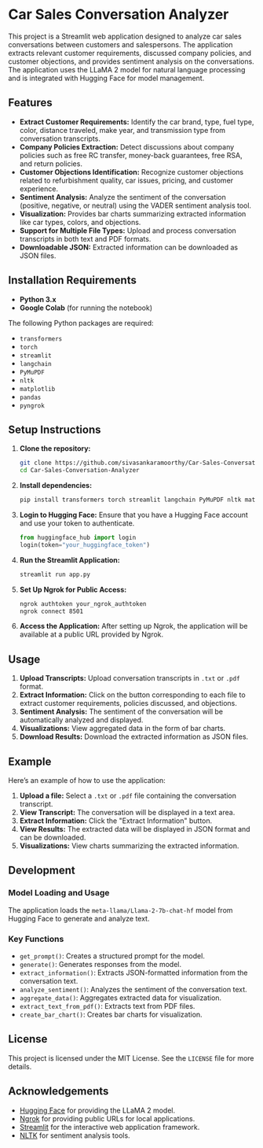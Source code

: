 # Car Sales Conversation Analyzer

This project is a Streamlit web application designed to analyze car sales conversations between customers and salespersons. The application extracts relevant customer requirements, discussed company policies, and customer objections, and provides sentiment analysis on the conversations. The application uses the LLaMA 2 model for natural language processing and is integrated with Hugging Face for model management.

## Features

- **Extract Customer Requirements:** Identify the car brand, type, fuel type, color, distance traveled, make year, and transmission type from conversation transcripts.
- **Company Policies Extraction:** Detect discussions about company policies such as free RC transfer, money-back guarantees, free RSA, and return policies.
- **Customer Objections Identification:** Recognize customer objections related to refurbishment quality, car issues, pricing, and customer experience.
- **Sentiment Analysis:** Analyze the sentiment of the conversation (positive, negative, or neutral) using the VADER sentiment analysis tool.
- **Visualization:** Provides bar charts summarizing extracted information like car types, colors, and objections.
- **Support for Multiple File Types:** Upload and process conversation transcripts in both text and PDF formats.
- **Downloadable JSON:** Extracted information can be downloaded as JSON files.

## Installation Requirements

- **Python 3.x**
- **Google Colab** (for running the notebook)

The following Python packages are required:

- `transformers`
- `torch`
- `streamlit`
- `langchain`
- `PyMuPDF`
- `nltk`
- `matplotlib`
- `pandas`
- `pyngrok`

## Setup Instructions

1. **Clone the repository:**

   ```bash
   git clone https://github.com/sivasankaramoorthy/Car-Sales-Conversation-Analyzer.git
   cd Car-Sales-Conversation-Analyzer
   ```
2. **Install dependencies:**

    ```bash
    pip install transformers torch streamlit langchain PyMuPDF nltk matplotlib pandas pyngrok
    ```

3. **Login to Hugging Face:**
   Ensure that you have a Hugging Face account and use your token to authenticate.

    ```python
    from huggingface_hub import login
    login(token="your_huggingface_token")
    ```

4. **Run the Streamlit Application:**

    ```bash
    streamlit run app.py
    ```

5. **Set Up Ngrok for Public Access:**

    ```bash
    ngrok authtoken your_ngrok_authtoken
    ngrok connect 8501
    ```

6. **Access the Application:**
   After setting up Ngrok, the application will be available at a public URL provided by Ngrok.

## Usage

1. **Upload Transcripts:** Upload conversation transcripts in `.txt` or `.pdf` format.
2. **Extract Information:** Click on the button corresponding to each file to extract customer requirements, policies discussed, and objections.
3. **Sentiment Analysis:** The sentiment of the conversation will be automatically analyzed and displayed.
4. **Visualizations:** View aggregated data in the form of bar charts.
5. **Download Results:** Download the extracted information as JSON files.

## Example

Here’s an example of how to use the application:

1. **Upload a file:** Select a `.txt` or `.pdf` file containing the conversation transcript.
2. **View Transcript:** The conversation will be displayed in a text area.
3. **Extract Information:** Click the "Extract Information" button.
4. **View Results:** The extracted data will be displayed in JSON format and can be downloaded.
5. **Visualizations:** View charts summarizing the extracted information.

## Development

### Model Loading and Usage

The application loads the `meta-llama/Llama-2-7b-chat-hf` model from Hugging Face to generate and analyze text.

### Key Functions

- `get_prompt()`: Creates a structured prompt for the model.
- `generate()`: Generates responses from the model.
- `extract_information()`: Extracts JSON-formatted information from the conversation text.
- `analyze_sentiment()`: Analyzes the sentiment of the conversation text.
- `aggregate_data()`: Aggregates extracted data for visualization.
- `extract_text_from_pdf()`: Extracts text from PDF files.
- `create_bar_chart()`: Creates bar charts for visualization.

## License

This project is licensed under the MIT License. See the `LICENSE` file for more details.

## Acknowledgements

- [Hugging Face](https://huggingface.co/) for providing the LLaMA 2 model.
- [Ngrok](https://ngrok.com/) for providing public URLs for local applications.
- [Streamlit](https://streamlit.io/) for the interactive web application framework.
- [NLTK](https://www.nltk.org/) for sentiment analysis tools.
